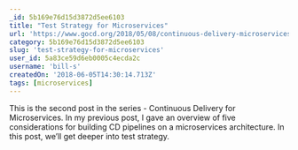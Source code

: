 ```yaml
---
_id: 5b169e76d15d3872d5ee6103
title: "Test Strategy for Microservices"
url: 'https://www.gocd.org/2018/05/08/continuous-delivery-microservices-test-strategy/'
category: 5b169e76d15d3872d5ee6103
slug: 'test-strategy-for-microservices'
user_id: 5a83ce59d6eb0005c4ecda2c
username: 'bill-s'
createdOn: '2018-06-05T14:30:14.713Z'
tags: [microservices]
---
```


This is the second post in the series - Continuous Delivery for Microservices. In my previous post, I gave an overview of five considerations for building CD pipelines on a microservices architecture. In this post, we’ll get deeper into test strategy.
